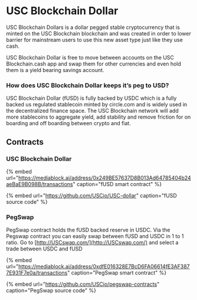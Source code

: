 # USC Blockchain Dollar

USC Blockchain Dollars is a dollar pegged stable cryptocurrency that is minted on the USC Blockchain blockchain and was created in order to lower barrier for mainstream users to use this new asset type just like they use cash.

USC Blockchain Dollar is free to move between accounts on the USC Blockchain.cash app and swap them for other currencies and even hold them is a yield bearing savings account.

### How does USC Blockchain Dollar keeps it’s peg to USD?

USC Blockchain Dollar \(fUSD\) is fully backed by USDC which is a fully backed us regulated stablecoin minted by circle.com and is widely used in the decentralized finance space. The USC Blockchain network will add more stablecoins to aggregate yield, add stability and remove friction for on boarding and off boarding between crypto and fiat. 

## Contracts

### USC Blockchain Dollar

{% embed url="https://mediablock.ai/address/0x249BE57637D8B013Ad64785404b24aeBaE9B098B/transactions" caption="fUSD smart contract" %}

{% embed url="https://github.com/USCio/USC-dollar" caption="fUSD source code" %}

### PegSwap

PegSwap contract holds the fUSD backed reserve in USDC. Via the Pegswap contract you can easily swap between fUSD and USDC in 1 to 1 ratio. Go to [http://USCswap.com/](http://USCswap.com/) and select a trade between USDC and fUSD

{% embed url="https://mediablock.ai/address/0xdfE016328E7BcD6FA06614fE3AF3877E931F7e0a/transactions" caption="PegSwap smart contract" %}

{% embed url="https://github.com/USCio/pegswap-contracts" caption="PegSwap source code" %}







